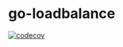 go-loadbalance
===
[![codecov](https://codecov.io/gh/hnlq715/go-loadbalance/branch/master/graph/badge.svg?token=NMTC2ENZQA)](https://codecov.io/gh/hnlq715/go-loadbalance)
